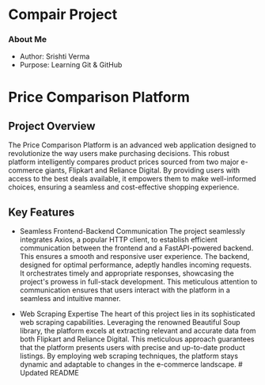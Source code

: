 # Compair Project

### About Me
- Author: Srishti Verma
- Purpose: Learning Git & GitHub


# Price Comparison Platform
## Project Overview
The Price Comparison Platform is an advanced web application designed to revolutionize the way users make purchasing decisions. This robust platform intelligently compares product prices sourced from two major e-commerce giants, Flipkart and Reliance Digital. By providing users with access to the best deals available, it empowers them to make well-informed choices, ensuring a seamless and cost-effective shopping experience.

## Key Features

   - Seamless Frontend-Backend Communication
      The project seamlessly integrates Axios, a popular HTTP client, to establish efficient communication between the frontend and a FastAPI-powered backend. This ensures a smooth and responsive user experience. 
      The backend, designed for optimal performance, adeptly handles incoming requests. It orchestrates timely and appropriate responses, showcasing the project's prowess in full-stack development. This meticulous 
      attention to communication ensures that users interact with the platform in a seamless and intuitive manner.

  - Web Scraping Expertise
      The heart of this project lies in its sophisticated web scraping capabilities. Leveraging the renowned Beautiful Soup library, the platform excels at extracting relevant and accurate data from both Flipkart 
      and Reliance Digital. This meticulous approach guarantees that the platform presents users with precise and up-to-date product listings. By employing web scraping techniques, the platform stays dynamic and 
      adaptable to changes in the e-commerce landscape.
#   U p d a t e d   R E A D M E  
 